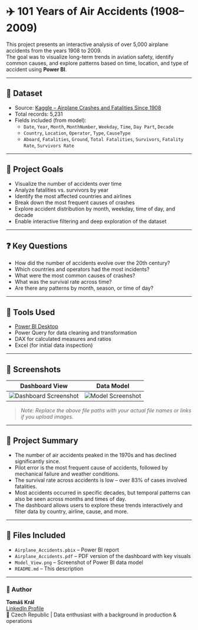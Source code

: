 
# ✈️ 101 Years of Air Accidents (1908–2009)

This project presents an interactive analysis of over 5,000 airplane accidents from the years 1908 to 2009.  
The goal was to visualize long-term trends in aviation safety, identify common causes, and explore patterns based on time, location, and type of accident using **Power BI**.

---

## 📁 Dataset

- Source: [Kaggle – Airplane Crashes and Fatalities Since 1908](https://www.kaggle.com/code/melissamonfared/airplane-crashes-analysis-eda/input?select=Airplane_Crashes_and_Fatalities_Since_1908.csv)
- Total records: 5,231
- Fields included (from model):
  - `Date`, `Year`, `Month`, `MonthNumber`, `Weekday`, `Time`, `Day Part`, `Decade`
  - `Country`, `Location`, `Operator`, `Type`, `CauseType`
  - `Aboard`, `Fatalities`, `Ground`, `Total Fatalities`, `Survivors`, `Fatality Rate`, `Survivors Rate`

---

## 🎯 Project Goals

- Visualize the number of accidents over time
- Analyze fatalities vs. survivors by year
- Identify the most affected countries and airlines
- Break down the most frequent causes of crashes
- Explore accident distribution by month, weekday, time of day, and decade
- Enable interactive filtering and deep exploration of the dataset

---

## ❓ Key Questions

- How did the number of accidents evolve over the 20th century?
- Which countries and operators had the most incidents?
- What were the most common causes of crashes?
- What was the survival rate across time?
- Are there any patterns by month, season, or time of day?

---

## 🧰 Tools Used

- [Power BI Desktop](https://powerbi.microsoft.com/)
- Power Query for data cleaning and transformation
- DAX for calculated measures and ratios
- Excel (for initial data inspection)

---

## 📸 Screenshots

| Dashboard View | Data Model |
|----------------|------------|
| ![Dashboard Screenshot](./screenshots/dashboard1.png) | ![Model Screenshot](./screenshots/model.png) |

> _Note: Replace the above file paths with your actual file names or links if you upload images._

---

## 📌 Project Summary

- The number of air accidents peaked in the 1970s and has declined significantly since.
- Pilot error is the most frequent cause of accidents, followed by mechanical failure and weather conditions.
- The survival rate across accidents is low – over 83% of cases involved fatalities.
- Most accidents occurred in specific decades, but temporal patterns can also be seen across months and times of day.
- The dashboard allows users to explore these trends interactively and filter data by country, airline, cause, and more.

---

## 📂 Files Included

- `Airplane_Accidents.pbix` – Power BI report
- `Airplane_Accidents.pdf` – PDF version of the dashboard with key visuals
- `Model_View.png` – Screenshot of Power BI data model
- `README.md` – This description

---

### 👤 Author

**Tomáš Král**  
[LinkedIn Profile](https://www.linkedin.com/in/TVŮJ-ODKAZ)  
📍 Czech Republic | Data enthusiast with a background in production & operations  
